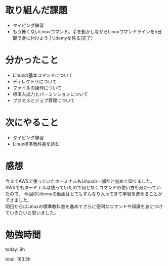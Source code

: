 #  取り組んだ課題
- タイピング練習
- もう怖くないLinuxコマンド。手を動かしながらLinuxコマンドラインを5日間で身に付けよう | Udemyを見る(完了）

# 分かったこと
- Linuxの基本コマンドについて
- ディレクトリについて
- ファイルの操作について
- 標準入出力とパーミッションについて
- プロセスとジョブ管理について


# 次にやること
- タイピング練習
- Linux標準教科書を読む

# 感想
今までAWSで使っていたターミナルもLinuxの一部だと初めて知りました。  
AWSでもターミナルは使っていたので何となくコマンドの使い方も分かっていたので、 
今回のUdemyの動画はとてもすんなり入ってきて学習を進めることができました。  
明日からはLinuxの標準教科書を進めてさらに便利なコマンドや知識を身につけていきたいと思いました。

# 勉強時間
today: 9h

total: 163.5h
